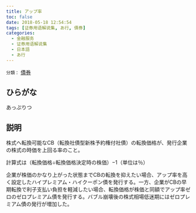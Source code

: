 ```yaml
---
title: アップ率
toc: false
date: 2018-05-18 12:54:54
tags: [证券用语解说集, あ行, 債券]
categories:
  - 金融服务
  - 证券用语解说集
  - 日本語
  - あ行
---
```


`分類：` [債券](/tags/債券/)

## ひらがな

あっぷりつ

## 説明

株式へ転換可能なCB（転換社債型新株予約権付社債）の転換価格が、発行企業の株式の時価を上回る率のこと。

計算式は（転換価格÷転換価格決定時の株価）−1（単位は％）

企業が株価のかなり上がった状態までCBの転換を抑えたい場合、アップ率を高く設定したハイプレミアム・ハイクーポン債を発行する。一方、企業がCBの早期転換で利子支払い負担を軽減したい場合、転換価格が株価と同額でアップ率ゼロのゼロプレミアム債を発行する。バブル崩壊後の株式相場低迷期にはゼロプレミアム債の発行が増加した。
